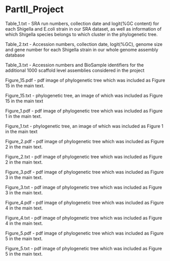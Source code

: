 # PartII_Project
Table_1.txt - SRA run numbers, collection date and logit(%GC content) for each Shigella and E.coli strain in our SRA dataset, as well as information of which Shigella species belongs to which cluster in the phylogenetic tree.

Table_2.txt - Accession numbers, collection date, logit(%GC), genome size and gene number for each Shigella strain in our whole genome assembly database

Table_3.txt - Accession numbers and BioSample identifiers for the additional 1000 scaffold level assemblies considered in the project

Figure_15.pdf - pdf image of phylogenetic tree which was included as Figure 15 in the main text.

Figure_15.txt - phylogenetic tree, an image of which was included as Figure 15 in the main text

Figure_1.pdf - pdf image of phylogenetic tree which was included as Figure 1 in the main text.

Figure_1.txt - phylogenetic tree, an image of which was included as Figure 1 in the main text

Figure_2.pdf - pdf image of phylogenetic tree which was included as Figure 2 in the main text.

Figure_2.txt - pdf image of phylogenetic tree which was included as Figure 2 in the main text.

Figure_3.pdf - pdf image of phylogenetic tree which was included as Figure 3 in the main text.

Figure_3.txt - pdf image of phylogenetic tree which was included as Figure 3 in the main text.

Figure_4.pdf - pdf image of phylogenetic tree which was included as Figure 4 in the main text.

Figure_4.txt - pdf image of phylogenetic tree which was included as Figure 4 in the main text.

Figure_5.pdf - pdf image of phylogenetic tree which was included as Figure 5 in the main text.

Figure_5.txt - pdf image of phylogenetic tree which was included as Figure 5 in the main text.

